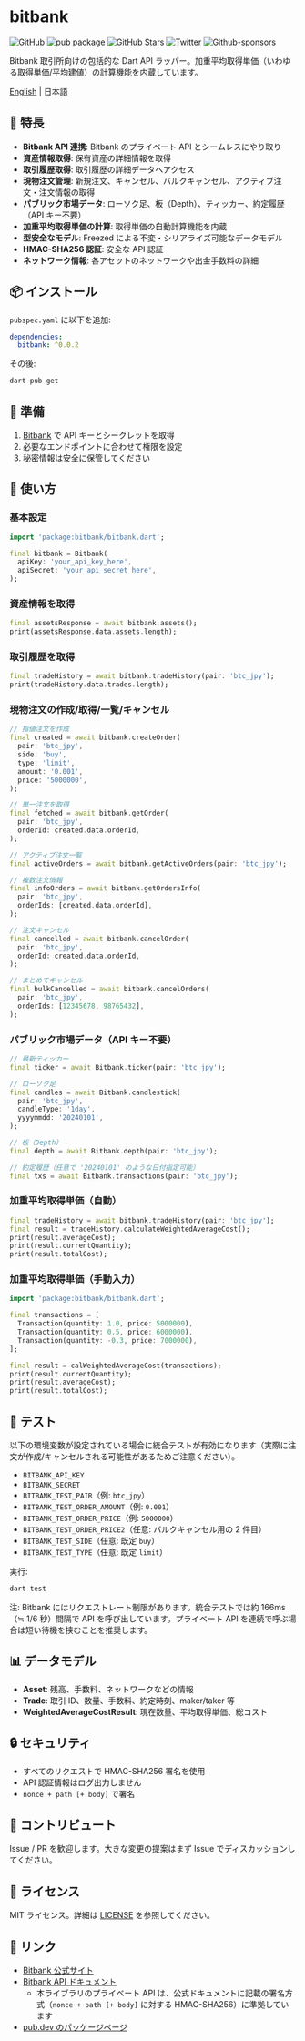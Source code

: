 # bitbank

[![GitHub](https://img.shields.io/github/license/normidar/bitbank.svg)](https://github.com/normidar/bitbank/blob/main/LICENSE)
[![pub package](https://img.shields.io/pub/v/bitbank.svg)](https://pub.dartlang.org/packages/bitbank)
[![GitHub Stars](https://img.shields.io/github/stars/normidar/bitbank.svg)](https://github.com/normidar/bitbank/stargazers)
[![Twitter](https://img.shields.io/twitter/url/https/twitter.com/normidar2.svg?style=social&label=Follow%20%40normidar2)](https://twitter.com/normidar2)
[![Github-sponsors](https://img.shields.io/badge/sponsor-30363D?logo=GitHub-Sponsors&logoColor=#EA4AAA)](https://github.com/sponsors/normidar)

Bitbank 取引所向けの包括的な Dart API ラッパー。加重平均取得単価（いわゆる取得単価/平均建値）の計算機能を内蔵しています。

[English](README.md) | 日本語

## 🚀 特長

- **Bitbank API 連携**: Bitbank のプライベート API とシームレスにやり取り
- **資産情報取得**: 保有資産の詳細情報を取得
- **取引履歴取得**: 取引履歴の詳細データへアクセス
- **現物注文管理**: 新規注文、キャンセル、バルクキャンセル、アクティブ注文・注文情報の取得
- **パブリック市場データ**: ローソク足、板（Depth）、ティッカー、約定履歴（API キー不要）
- **加重平均取得単価の計算**: 取得単価の自動計算機能を内蔵
- **型安全なモデル**: Freezed による不変・シリアライズ可能なデータモデル
- **HMAC-SHA256 認証**: 安全な API 認証
- **ネットワーク情報**: 各アセットのネットワークや出金手数料の詳細

## 📦 インストール

`pubspec.yaml` に以下を追加:

```yaml
dependencies:
  bitbank: ^0.0.2
```

その後:

```bash
dart pub get
```

## 🔧 準備

1. [Bitbank](https://bitbank.cc/) で API キーとシークレットを取得
2. 必要なエンドポイントに合わせて権限を設定
3. 秘密情報は安全に保管してください

## 📖 使い方

### 基本設定

```dart
import 'package:bitbank/bitbank.dart';

final bitbank = Bitbank(
  apiKey: 'your_api_key_here',
  apiSecret: 'your_api_secret_here',
);
```

### 資産情報を取得

```dart
final assetsResponse = await bitbank.assets();
print(assetsResponse.data.assets.length);
```

### 取引履歴を取得

```dart
final tradeHistory = await bitbank.tradeHistory(pair: 'btc_jpy');
print(tradeHistory.data.trades.length);
```

### 現物注文の作成/取得/一覧/キャンセル

```dart
// 指値注文を作成
final created = await bitbank.createOrder(
  pair: 'btc_jpy',
  side: 'buy',
  type: 'limit',
  amount: '0.001',
  price: '5000000',
);

// 単一注文を取得
final fetched = await bitbank.getOrder(
  pair: 'btc_jpy',
  orderId: created.data.orderId,
);

// アクティブ注文一覧
final activeOrders = await bitbank.getActiveOrders(pair: 'btc_jpy');

// 複数注文情報
final infoOrders = await bitbank.getOrdersInfo(
  pair: 'btc_jpy',
  orderIds: [created.data.orderId],
);

// 注文キャンセル
final cancelled = await bitbank.cancelOrder(
  pair: 'btc_jpy',
  orderId: created.data.orderId,
);

// まとめてキャンセル
final bulkCancelled = await bitbank.cancelOrders(
  pair: 'btc_jpy',
  orderIds: [12345678, 98765432],
);
```

### パブリック市場データ（API キー不要）

```dart
// 最新ティッカー
final ticker = await Bitbank.ticker(pair: 'btc_jpy');

// ローソク足
final candles = await Bitbank.candlestick(
  pair: 'btc_jpy',
  candleType: '1day',
  yyyymmdd: '20240101',
);

// 板（Depth）
final depth = await Bitbank.depth(pair: 'btc_jpy');

// 約定履歴（任意で '20240101' のような日付指定可能）
final txs = await Bitbank.transactions(pair: 'btc_jpy');
```

### 加重平均取得単価（自動）

```dart
final tradeHistory = await bitbank.tradeHistory(pair: 'btc_jpy');
final result = tradeHistory.calculateWeightedAverageCost();
print(result.averageCost);
print(result.currentQuantity);
print(result.totalCost);
```

### 加重平均取得単価（手動入力）

```dart
import 'package:bitbank/bitbank.dart';

final transactions = [
  Transaction(quantity: 1.0, price: 5000000),
  Transaction(quantity: 0.5, price: 6000000),
  Transaction(quantity: -0.3, price: 7000000),
];

final result = calWeightedAverageCost(transactions);
print(result.currentQuantity);
print(result.averageCost);
print(result.totalCost);
```

## 🧪 テスト

以下の環境変数が設定されている場合に統合テストが有効になります（実際に注文が作成/キャンセルされる可能性があるためご注意ください）。

- `BITBANK_API_KEY`
- `BITBANK_SECRET`
- `BITBANK_TEST_PAIR`（例: `btc_jpy`）
- `BITBANK_TEST_ORDER_AMOUNT`（例: `0.001`）
- `BITBANK_TEST_ORDER_PRICE`（例: `5000000`）
- `BITBANK_TEST_ORDER_PRICE2`（任意: バルクキャンセル用の 2 件目）
- `BITBANK_TEST_SIDE`（任意: 既定 `buy`）
- `BITBANK_TEST_TYPE`（任意: 既定 `limit`）

実行:

```bash
dart test
```

注: Bitbank にはリクエストレート制限があります。統合テストでは約 166ms（≒ 1/6 秒）間隔で API を呼び出しています。プライベート API を連続で呼ぶ場合は短い待機を挟むことを推奨します。

## 📊 データモデル

- **Asset**: 残高、手数料、ネットワークなどの情報
- **Trade**: 取引 ID、数量、手数料、約定時刻、maker/taker 等
- **WeightedAverageCostResult**: 現在数量、平均取得単価、総コスト

## 🔒 セキュリティ

- すべてのリクエストで HMAC-SHA256 署名を使用
- API 認証情報はログ出力しません
- `nonce + path [+ body]` で署名

## 🤝 コントリビュート

Issue / PR を歓迎します。大きな変更の提案はまず Issue でディスカッションしてください。

## 📄 ライセンス

MIT ライセンス。詳細は [LICENSE](LICENSE) を参照してください。

## 🔗 リンク

- [Bitbank 公式サイト](https://bitbank.cc/)
- [Bitbank API ドキュメント](https://github.com/bitbankinc/bitbank-api-docs)
  - 本ライブラリのプライベート API は、公式ドキュメントに記載の署名方式（`nonce + path [+ body]` に対する HMAC-SHA256）に準拠しています
- [pub.dev のパッケージページ](https://pub.dartlang.org/packages/bitbank)
